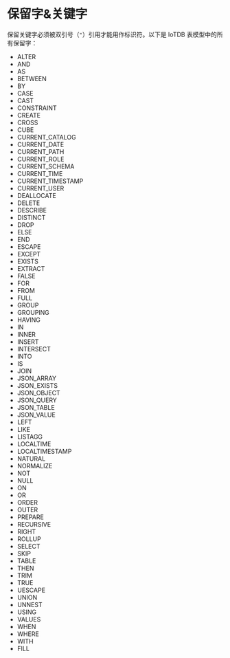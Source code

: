 <!--

    Licensed to the Apache Software Foundation (ASF) under one
    or more contributor license agreements.  See the NOTICE file
    distributed with this work for additional information
    regarding copyright ownership.  The ASF licenses this file
    to you under the Apache License, Version 2.0 (the
    "License"); you may not use this file except in compliance
    with the License.  You may obtain a copy of the License at
    
        http://www.apache.org/licenses/LICENSE-2.0
    
    Unless required by applicable law or agreed to in writing,
    software distributed under the License is distributed on an
    "AS IS" BASIS, WITHOUT WARRANTIES OR CONDITIONS OF ANY
    KIND, either express or implied.  See the License for the
    specific language governing permissions and limitations
    under the License.

-->

# 保留字&关键字

保留关键字必须被双引号（`"`）引用才能用作标识符。以下是 IoTDB 表模型中的所有保留字：

- ALTER
- AND
- AS
- BETWEEN
- BY
- CASE
- CAST
- CONSTRAINT
- CREATE
- CROSS
- CUBE
- CURRENT_CATALOG
- CURRENT_DATE
- CURRENT_PATH
- CURRENT_ROLE
- CURRENT_SCHEMA
- CURRENT_TIME
- CURRENT_TIMESTAMP
- CURRENT_USER
- DEALLOCATE
- DELETE
- DESCRIBE
- DISTINCT
- DROP
- ELSE
- END
- ESCAPE
- EXCEPT
- EXISTS
- EXTRACT
- FALSE
- FOR
- FROM
- FULL
- GROUP
- GROUPING
- HAVING
- IN
- INNER
- INSERT
- INTERSECT
- INTO
- IS
- JOIN
- JSON_ARRAY
- JSON_EXISTS
- JSON_OBJECT
- JSON_QUERY
- JSON_TABLE
- JSON_VALUE
- LEFT
- LIKE
- LISTAGG
- LOCALTIME
- LOCALTIMESTAMP
- NATURAL
- NORMALIZE
- NOT
- NULL
- ON
- OR
- ORDER
- OUTER
- PREPARE
- RECURSIVE
- RIGHT
- ROLLUP
- SELECT
- SKIP
- TABLE
- THEN
- TRIM
- TRUE
- UESCAPE
- UNION
- UNNEST
- USING
- VALUES
- WHEN
- WHERE
- WITH
- FILL